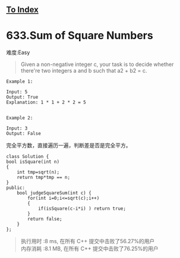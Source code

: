 [To Index](/index.md)
---
# 633.Sum of Square Numbers
难度:Easy
> Given a non-negative integer c, your task is to decide whether there're two integers a and b such that a2 + b2 = c.

```
Example 1:

Input: 5
Output: True
Explanation: 1 * 1 + 2 * 2 = 5
 

Example 2:

Input: 3
Output: False
```

完全平方数，直接遍历一遍，判断差是否是完全平方。 

```
class Solution {
bool isSquare(int n)
{
    int tmp=sqrt(n);
    return tmp*tmp == n;
}
public:
    bool judgeSquareSum(int c) {
        for(int i=0;i<=sqrt(c);i++)
        {
            if(isSquare(c-i*i) ) return true;
        }
        return false;
    }
};
```


> 执行用时 :8 ms, 在所有 C++ 提交中击败了56.27%的用户   
内存消耗 :8.1 MB, 在所有 C++ 提交中击败了76.25%的用户

